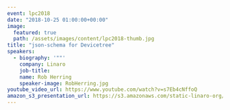 ```yaml
---
event: lpc2018
date: "2018-10-25 01:00:00+00:00"
image:
  featured: true
  path: /assets/images/content/lpc2018-thumb.jpg
title: "json-schema for Devicetree"
speakers:
  - biography: '""'
    company: Linaro
    job-title:
    name: Rob Herring
    speaker-image: RobHerring.jpg
youtube_video_url: https://www.youtube.com/watch?v=s7Eb4cNffoQ
amazon_s3_presentation_url: https://s3.amazonaws.com/static-linaro-org/event-resources/lpc2018/LPC2018-json-schema_for_Devicetree.pdf
---
```

